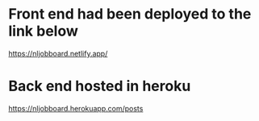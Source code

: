 # Front end had been deployed to the link below
https://nljobboard.netlify.app/

# Back end hosted in heroku
https://nljobboard.herokuapp.com/posts
